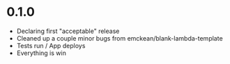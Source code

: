 # 0.1.0

* Declaring first "acceptable" release
* Cleaned up a couple minor bugs from emckean/blank-lambda-template
* Tests run / App deploys
* Everything is win
